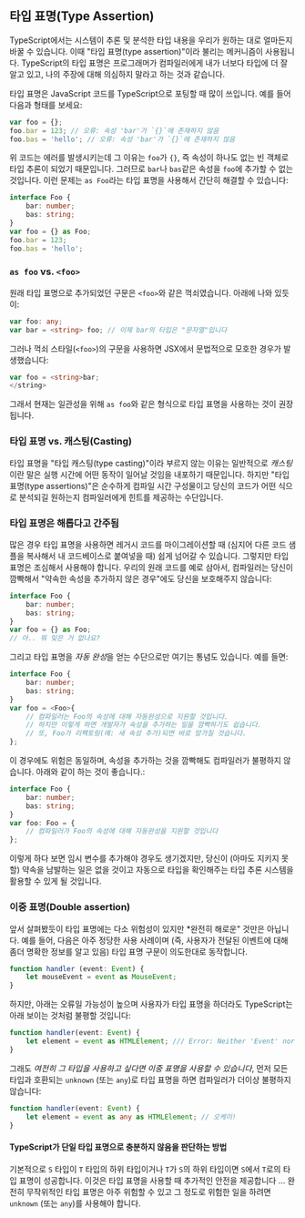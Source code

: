 ## 타입 표명(Type Assertion)

TypeScript에서는 시스템이 추론 및 분석한 타입 내용을 우리가 원하는 대로 얼마든지 바꿀 수 있습니다. 이때 "타입 표명(type assertion)"이라 불리는 메커니즘이 사용됩니다. TypeScript의 타입 표명은 프로그래머가 컴파일러에게 내가 너보다 타입에 더 잘 알고 있고, 나의 주장에 대해 의심하지 말라고 하는 것과 같습니다.

타입 표명은 JavaScript 코드를 TypeScript으로 포팅할 때 많이 쓰입니다. 예를 들어 다음과 형태를 보세요:

```ts
var foo = {};
foo.bar = 123; // 오류: 속성 'bar'가 `{}`에 존재하지 않음
foo.bas = 'hello'; // 오류: 속성 'bar'가 `{}`에 존재하지 않음
```

위 코드는 에러를 발생시키는데 그 이유는 `foo`가 `{}`, 즉 속성이 하나도 없는 빈 객체로 타입 추론이 되었기 때문입니다. 그러므로 `bar`나 `bas`같은 속성을 `foo`에 추가할 수 없는 것입니다. 이런 문제는 `as Foo`라는 타입 표명을 사용해서 간단히 해결할 수 있습니다:

```ts
interface Foo {
    bar: number;
    bas: string;
}
var foo = {} as Foo;
foo.bar = 123;
foo.bas = 'hello';
```

### `as foo` vs. `<foo>`

원래 타입 표명으로 추가되었던 구문은 `<foo>`와 같은 꺽쇠였습니다. 아래에 나와 있듯이:

```ts
var foo: any;
var bar = <string> foo; // 이제 bar의 타입은 "문자열"입니다
```

그러나 꺽쇠 스타일(`<foo>`)의 구문을 사용하면 JSX에서 문법적으로 모호한 경우가 발생했습니다:

```ts
var foo = <string>bar;
</string>
```

그래서 현재는 일관성을 위해 `as foo`와 같은 형식으로 타입 표명을 사용하는 것이 권장됩니다.

### 타입 표명 vs. 캐스팅(Casting)

타입 표명을 "타입 캐스팅(type casting)"이라 부르지 않는 이유는 일반적으로 *캐스팅*이란 말은 실행 시간에 어떤 동작이 일어날 것임을 내포하기 때문입니다. 하지만 "타입 표명(type assertions)"은 순수하게 컴파일 시간 구성물이고 당신의 코드가 어떤 식으로 분석되길 원하는지 컴파일러에게 힌트를 제공하는 수단입니다.

### 타입 표명은 해롭다고 간주됨

많은 경우 타입 표명을 사용하면 레거시 코드를 마이그레이션할 때 (심지어 다른 코드 샘플을 복사해서 내 코드베이스로 붙여넣을 때) 쉽게 넘어갈 수 있습니다. 그렇지만 타입 표명은 조심해서 사용해야 합니다. 우리의 원래 코드를 예로 삼아서, 컴파일러는 당신이 깜빡해서 "약속한 속성을 추가하지 않은 경우"에도 당신을 보호해주지 않습니다:

```ts
interface Foo {
    bar: number;
    bas: string;
}
var foo = {} as Foo;
// 아.. 뭐 잊은 거 없나요?
```

그리고 타입 표명을 *자동 완성*을 얻는 수단으로만 여기는 통념도 있습니다. 예를 들면:

```ts
interface Foo {
    bar: number;
    bas: string;
}
var foo = <Foo>{
    // 컴파일러는 Foo의 속성에 대해 자동완성으로 지원할 것입니다.
    // 하지만 이렇게 하면 개발자가 속성을 추가하는 일을 깜빡하기도 쉽습니다.
    // 또, Foo가 리팩토링(예: 새 속성 추가)되면 바로 망가질 것습니다.
};
```

이 경우에도 위험은 동일하며, 속성을 추가하는 것을 깜빡해도 컴파일러가 불평하지 않습니다. 아래와 같이 하는 것이 좋습니다.:

```ts
interface Foo {
    bar: number;
    bas: string;
}
var foo: Foo = {
    // 컴파일러가 Foo의 속성에 대해 자동완성을 지원할 것입니다
};
```

이렇게 하다 보면 임시 변수를 추가해야 경우도 생기겠지만, 당신이 (아마도 지키지 못할) 약속을 남발하는 일은 없을 것이고 자동으로 타입을 확인해주는 타입 추론 시스템을 활용할 수 있게 될 것입니다.

### 이중 표명(Double assertion)

앞서 살펴봤듯이 타입 표명에는 다소 위험성이 있지만 *완전히 해로운" 것만은 아닙니다. 예를 들어, 다음은 아주 정당한 사용 사례이며 (즉, 사용자가 전달된 이벤트에 대해 좀더 명확한 정보를 알고 있음) 타입 표명 구문이 의도한대로 동작합니다.

```ts
function handler (event: Event) {
    let mouseEvent = event as MouseEvent;
}
```

하지만, 아래는 오류일 가능성이 높으며 사용자가 타입 표명을 하더라도 TypeScript는 아래 보이는 것처럼 불평할 것입니다:

```ts
function handler(event: Event) {
    let element = event as HTMLElement; /// Error: Neither 'Event' nor type 'HTMLElement' is assignable to the other
}
```

그래도 *여전히 그 타입을 사용하고 싶다면 이중 표명을 사용할 수 있습니다*, 먼저 모든 타입과 호환되는 `unknown` (또는 `any`)로 타입 표명을 하면 컴파일러가 더이상 불평하지 않습니다:

```ts
function handler(event: Event) {
    let element = event as any as HTMLElement; // 오케이!
}
```

#### TypeScript가 단일 타입 표명으로 충분하지 않음을 판단하는 방법

기본적으로 `S` 타입이 `T` 타입의 하위 타입이거나 `T`가 `S`의 하위 타입이면 `S`에서 `T`로의 타입 표명이 성공합니다. 이것은 타입 표명을 사용할 때 추가적인 안전을 제공합니다 ... 완전히 무작위적인 타입 표명은 아주 위험할 수 있고 그 정도로 위험한 일을 하려면 `unknown` (또는 `any`)를 사용해야 합니다.
